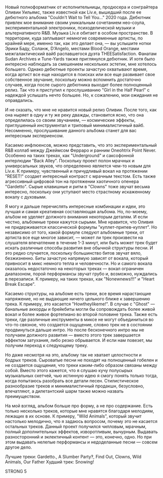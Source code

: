 Новый полноформатник от исполнительницы, продюсера и сонграйтера Оливии Уильямс, также известной как Liv.e, вышедший после ее дебютного альбома "Couldn't Wait to Tell You..." 2020 года. Дебютник привлек мое внимание своим уникальным сочетанием нео-соула, экспериментальной электроники, психоделической музыки и альтернативного R&B. Музыка Liv.e обитает в особом пространстве. В территории, куда заплывают немногие современные артисты, по крайней мере, именно так, как это делает она, — вы услышите нотки Эрики Баду, Соланж, D'Angelo, местами Blood Orange, местами межгалактический вайб распавшегося дуэта THEESatisfaction. Фанатам Sudan Archives и Tune-Yards также приглянулся дебютник. И хотя было интересно наблюдать за смешением нескольких эстетик, мне хотелось большего. Однако дебютные проекты зачастую охватывают время, когда артист все еще находится в поисках или все еще развивает свое собственное звучание, поскольку можно вспомнить достаточно случаев, когда после сырого дебютника выходит более полноценный релиз. Так что я приступил к прослушиванию "Girl in the Half Pearl" с надеждой услышать нечто большее. Но, к сожалению, мои ожидания не оправдались.

И не сказать, что мне не нравится новый релиз Оливии. После того, как она ныряет в одну и ту же реку дважды, становится ясно, что она определилась со своим звучанием, — космические эффекты, приглушенный инструментал и триповый минималистичный вайб. Несомненно, прослушивание данного альбома станет для вас интересным экспериенсом.

Касаемо инфлюенсов, можно представить, что это экспериментальный R&B коллаб между Джеймсом Ферраро и ранним Oneohtrix Point Never. Особенно на таких треках, как "Underground" и саксофонной интерлюдии "Back Alley". Поскольку проект полон мрачных и универсальных звуков, что определенно является чем-то новым для Liv.e. К примеру, чувственный и причудливый вокал на протяжении "RESET!" создает интересный контраст с мрачным текстом. Есть также агрессивный цифровой тон на протяжении хаотичного опенера "Gardetto". Сырые клавишные и ритм в "Clowns" тоже звучат весьма интересно, поскольку они уступают место страстному искаженному вокалу с духовыми.

Я могу и дальше перечислять интересные комбинации и идеи, это лучшая и самая креативная составляющая альбома. Но, по-моему, альбом не уделяет должного внимания некоторым деталям. И если честно, альбомные треки кажутся сырыми. Мне нравится, что Оливия не придерживается классической формулы "куплет-припев-куплет". Но независимо от того, какой формуле следуют альбомные треки, от артиста все еще многое зависит, — может ли трек произвести на слушателя впечатление в течение 1-3 минут, или быть может трек будет искать различные способы развития вне обычной структуры песни. И это редко случается, поскольку большинство битов звучат вяло, безжизненно. Биты зачастую напрямую зависят от вокала, который привносит в микс немного тепла и человечности. Но и самого вокала оказалось недостаточно на некоторых треках — вокал ограничен диапазоном, порой перформансы звучат грубо и, возможно, нуждались в перезаписи. К примеру, на таких треках, как "Nonewnews!!!" и "Heart Break Escape".

Касаемо структуры, на альбоме есть треки, все время нарастающие напряжение, но не выдающие ничего цельного ближе к завершению трека. К примеру, это касается "Howtheylikeme!". В случае с "Ghost" — банальные аккорды и брейкбиты могли бы сопровождать более живой вокал и более живое фортепиано во второй половине трека. Также есть треки, где различные инструменты в миксе не могут объединиться во что-то связное, что создается ощущение, словно трек не в состоянии продвинуться дальше интро. Но после бесконечного интро мы не получаем должного развития — вместо этого трек завершается эффектом затухания, либо резко обрывается. И если нам повезет, мы получим переход к следующему треку.

Но даже несмотря на это, альбому так не хватает целостности и бодрых треков. Сыроватые песни не походят на полноценный гобелен и не создается ощущения, что треки каким-либо образом связаны между собой. Вместо этого кажется, что я слушаю кучу полусырых музыкальных скетчей, чью истинную идею я смогу понять только тогда, когда попытаюсь разобрать все детали песен. Стилистическое разнообразие треков и минималистичный продакшн, безусловно, впечатляют, а дилетантский шарм также можно назвать преимуществом.

На мой взгляд, альбом больше про форму, а не про содержание. Есть только несколько треков, которые мне нравятся благодаря мелодиям, лежащих в их основе. К примеру, "Wild Animals", который звучит настолько мелодично, что я задаюсь вопросом, почему это не касается остальных треков. Данный проект получился чилловым, мрачным, полный дополнительных эффектов, изворотливым, вычурным. Выдавать разносторонний и эклектичный контент — это, конечно, одно. Но при этом выдавать нелепые перформансы и недоделанные песни — совсем другое дело.

Лучшие треки: Gardetto., A Slumber Party‽, Find Out, Clowns, Wild Animals,
Our Father
Худший трек: Snowing!

STRONG 5
